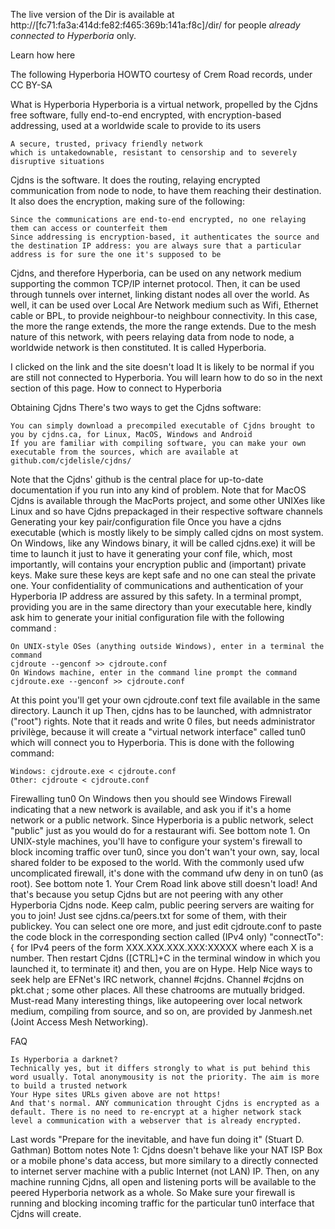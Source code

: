 The live version of the Dir is available at http://[fc71:fa3a:414d:fe82:f465:369b:141a:f8c]/dir/ for people *already connected to Hyperboria* only. 

Learn how here


The following Hyperboria HOWTO courtesy of Crem Road records, under CC BY-SA


What is Hyperboria
Hyperboria is a virtual network, propelled by the Cjdns free software, fully end-to-end encrypted, with encryption-based addressing, used at a worldwide scale to provide to its users

    A secure, trusted, privacy friendly network
    which is untakedownable, resistant to censorship and to severely disruptive situations

Cjdns is the software. It does the routing, relaying encrypted communication from node to node, to have them reaching their destination. It also does the encryption, making sure of the following:

    Since the communications are end-to-end encrypted, no one relaying them can access or counterfeit them
    Since addressing is encryption-based, it authenticates the source and the destination IP address: you are always sure that a particular address is for sure the one it's supposed to be

Cjdns, and therefore Hyperboria, can be used on any network medium supporting the common TCP/IP internet protocol. Then, it can be used through tunnels over internet, linking distant nodes all over the world. As well, it can be used over Local Are Network medium such as Wifi, Ethernet cable or BPL, to provide neighbour-to neighbour connectivity. In this case, the more the range extends, the more the range extends.
Due to the mesh nature of this network, with peers relaying data from node to node, a worldwide network is then constituted. It is called Hyperboria.

I clicked on the link and the site doesn't load
It is likely to be normal if you are still not connected to Hyperboria. You will learn how to do so in the next section of this page.
How to connect to Hyperboria

Obtaining Cjdns
There's two ways to get the Cjdns software:

    You can simply download a precompiled executable of Cjdns brought to you by cjdns.ca, for Linux, MacOS, Windows and Android
    If you are familiar with compiling software, you can make your own executable from the sources, which are available at github.com/cjdelisle/cjdns/

Note that the Cjdns' github is the central place for up-to-date documentation if you run into any kind of problem. Note that for MacOS Cjdns is available through the MacPorts project, and some other UNIXes like Linux and so have Cjdns prepackaged in their respective software channels
Generating your key pair/configuration file
Once you have a cjdns executable (which is mostly likely to be simply called cjdns on most system. On Windows, like any Windows binary, it will be called cjdns.exe) it will be time to launch it just to have it generating your conf file, which, most importantly, will contains your encryption public and (important) private keys. Make sure these keys are kept safe and no one can steal the private one. Your confidentiality of communications and authentication of your Hyperboria IP address are assured by this safety. In a terminal prompt, providing you are in the same directory than your executable here, kindly ask him to generate your initial configuration file with the following command :

    On UNIX-style OSes (anything outside Windows), enter in a terminal the command
    cjdroute --genconf >> cjdroute.conf
    On Windows machine, enter in the command line prompt the command
    cjdroute.exe --genconf >> cjdroute.conf

At this point you'll get your own cjdroute.conf text file available in the same directory.
Launch it up
Then, cjdns has to be launched, with admnistrator ("root") rights. Note that it reads and write 0 files, but needs administrator privilège, because it will create a "virtual network interface" called tun0 which will connect you to Hyperboria. This is done with the following command:

    Windows: cjdroute.exe < cjdroute.conf
    Other: cjdroute < cjdroute.conf

Firewalling tun0
On Windows then you should see Windows Firewall indicating that a new network is available, and ask you if it's a home network or a public network. Since Hyperboria is a public network, select "public" just as you would do for a restaurant wifi. See bottom note 1.
On UNIX-style machines, you'll have to configure your system's firewall to block incoming traffic over tun0, since you don't wan't your own, say, local shared folder to be exposed to the world. With the commonly used ufw uncomplicated firewall, it's done with the command ufw deny in on tun0 (as root). See bottom note 1.
Your Crem Road link above still doesn't load!
And that's because you setup Cjdns but are not peering with any other Hyperboria Cjdns node. Keep calm, public peering servers are waiting for you to join! Just see
cjdns.ca/peers.txt for some of them, with their publickey. You can select one ore more, and just edit cjdroute.conf to paste the code block in the corresponding section called (IPv4 only) "connectTo": { for IPv4 peers of the form XXX.XXX.XXX.XXX:XXXXX where each X is a number.
Then restart Cjdns ([CTRL]+C in the terminal window in which you launched it, to terminate it) and then, you are on Hype.
Help
Nice ways to seek help are EFNet's IRC network, channel #cjdns. Channel #cjdns on pkt.chat ; some other places. All these chatrooms are mutually bridged.
Must-read
Many interesting things, like autopeering over local network medium, compiling from source, and so on, are provided by Janmesh.net (Joint Access Mesh Networking).

FAQ

    Is Hyperboria a darknet?
    Technically yes, but it differs strongly to what is put behind this word usually. Total anonymousity is not the priority. The aim is more to build a trusted network
    Your Hype sites URLs given above are not https!
    And that's normal. ANY communication throught Cjdns is encrypted as a default. There is no need to re-encrypt at a higher network stack level a communication with a webserver that is already encrypted.

Last words
"Prepare for the inevitable, and have fun doing it" (Stuart D. Gathman)
Bottom notes
Note 1: Cjdns doesn't behave like your NAT ISP Box or a mobile phone's data access, but more similary to a directly connected to internet server machine with a public Internet (not LAN) IP. Then, on any machine running Cjdns, all open and listening ports will be available to the peered Hyperboria network as a whole. So Make sure your firewall is running and blocking incoming traffic for the particular tun0 interface that Cjdns will create. 

